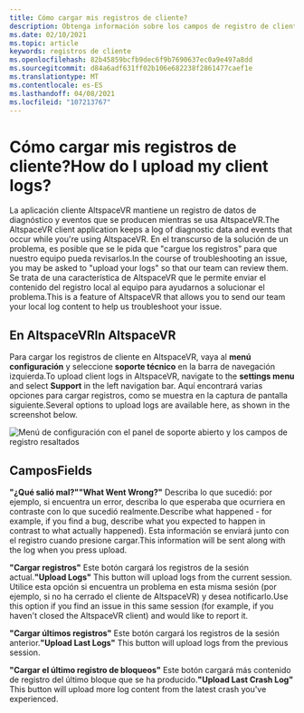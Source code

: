 ```yaml
---
title: Cómo cargar mis registros de cliente?
description: Obtenga información sobre los campos de registro de cliente disponibles y cómo cargar registros de cliente cuando tenga problemas con AltspaceVR.
ms.date: 02/10/2021
ms.topic: article
keywords: registros de cliente
ms.openlocfilehash: 82b45859bcfb9dec6f9b7690637ec0a9e497a8dd
ms.sourcegitcommit: d84a6adf631ff02b106e682238f2861477caef1e
ms.translationtype: MT
ms.contentlocale: es-ES
ms.lasthandoff: 04/08/2021
ms.locfileid: "107213767"
---
```

# <a name="how-do-i-upload-my-client-logs"></a><span data-ttu-id="5c4b2-104">Cómo cargar mis registros de cliente?</span><span class="sxs-lookup"><span data-stu-id="5c4b2-104">How do I upload my client logs?</span></span>

<span data-ttu-id="5c4b2-105">La aplicación cliente AltspaceVR mantiene un registro de datos de diagnóstico y eventos que se producen mientras se usa AltspaceVR.</span><span class="sxs-lookup"><span data-stu-id="5c4b2-105">The AltspaceVR client application keeps a log of diagnostic data and events that occur while you're using AltspaceVR.</span></span> <span data-ttu-id="5c4b2-106">En el transcurso de la solución de un problema, es posible que se le pida que "cargue los registros" para que nuestro equipo pueda revisarlos.</span><span class="sxs-lookup"><span data-stu-id="5c4b2-106">In the course of troubleshooting an issue, you may be asked to "upload your logs" so that our team can review them.</span></span> <span data-ttu-id="5c4b2-107">Se trata de una característica de AltspaceVR que le permite enviar el contenido del registro local al equipo para ayudarnos a solucionar el problema.</span><span class="sxs-lookup"><span data-stu-id="5c4b2-107">This is a feature of AltspaceVR that allows you to send our team your local log content to help us troubleshoot your issue.</span></span>

## <a name="in-altspacevr"></a><span data-ttu-id="5c4b2-108">En AltspaceVR</span><span class="sxs-lookup"><span data-stu-id="5c4b2-108">In AltspaceVR</span></span>

<span data-ttu-id="5c4b2-109">Para cargar los registros de cliente en AltspaceVR, vaya al **menú configuración** y seleccione **soporte técnico** en la barra de navegación izquierda.</span><span class="sxs-lookup"><span data-stu-id="5c4b2-109">To upload client logs in AltspaceVR, navigate to the **settings menu** and select **Support** in the left navigation bar.</span></span> <span data-ttu-id="5c4b2-110">Aquí encontrará varias opciones para cargar registros, como se muestra en la captura de pantalla siguiente.</span><span class="sxs-lookup"><span data-stu-id="5c4b2-110">Several options to upload logs are available here, as shown in the screenshot below.</span></span>

![Menú de configuración con el panel de soporte abierto y los campos de registro resaltados](images/help-altvr-uploadlogs.png)

## <a name="fields"></a><span data-ttu-id="5c4b2-112">Campos</span><span class="sxs-lookup"><span data-stu-id="5c4b2-112">Fields</span></span>

<span data-ttu-id="5c4b2-113">**"¿Qué salió mal?"**</span><span class="sxs-lookup"><span data-stu-id="5c4b2-113">**"What Went Wrong?"**</span></span>
<span data-ttu-id="5c4b2-114">Describa lo que sucedió: por ejemplo, si encuentra un error, describa lo que esperaba que ocurriera en contraste con lo que sucedió realmente.</span><span class="sxs-lookup"><span data-stu-id="5c4b2-114">Describe what happened - for example, if you find a bug, describe what you expected to happen in contrast to what actually happened).</span></span> <span data-ttu-id="5c4b2-115">Esta información se enviará junto con el registro cuando presione cargar.</span><span class="sxs-lookup"><span data-stu-id="5c4b2-115">This information will be sent along with the log when you press upload.</span></span>

<span data-ttu-id="5c4b2-116">**"Cargar registros"** Este botón cargará los registros de la sesión actual.</span><span class="sxs-lookup"><span data-stu-id="5c4b2-116">**"Upload Logs"** This button will upload logs from the current session.</span></span> <span data-ttu-id="5c4b2-117">Utilice esta opción si encuentra un problema en esta misma sesión (por ejemplo, si no ha cerrado el cliente de AltspaceVR) y desea notificarlo.</span><span class="sxs-lookup"><span data-stu-id="5c4b2-117">Use this option if you find an issue in this same session (for example, if you haven't closed the AltspaceVR client) and would like to report it.</span></span>

<span data-ttu-id="5c4b2-118">**"Cargar últimos registros"** Este botón cargará los registros de la sesión anterior.</span><span class="sxs-lookup"><span data-stu-id="5c4b2-118">**"Upload Last Logs"** This button will upload logs from the previous session.</span></span>

<span data-ttu-id="5c4b2-119">**"Cargar el último registro de bloqueos"** Este botón cargará más contenido de registro del último bloque que se ha producido.</span><span class="sxs-lookup"><span data-stu-id="5c4b2-119">**"Upload Last Crash Log"** This button will upload more log content from the latest crash you've experienced.</span></span>